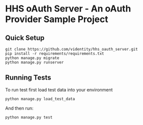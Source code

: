 HHS oAuth Server - An oAuth Provider Sample Project
====================================================

Quick Setup
-----------

    git clone https://github.com/videntity/hhs_oauth_server.git
    pip install -r requirements/requirements.txt
    python manage.py migrate
    python manage.py runserver

Running Tests
-------------

To run test first load test data into your environment

    python manage.py load_test_data

And then run:

    python manage.py test
